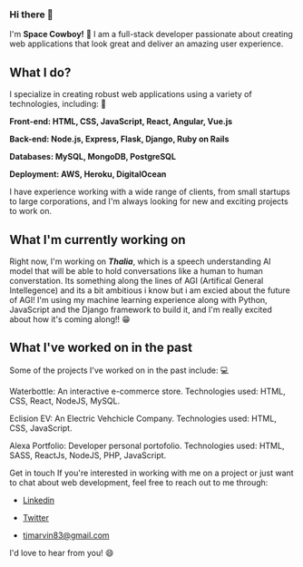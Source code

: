 ### Hi there 👋

I'm **Space Cowboy!** :rocket: I am a full-stack developer passionate about creating web applications that look great and deliver an amazing user experience.

## What I do?

I specialize in creating robust web applications using a variety of technologies, including: :dart:

**Front-end: HTML, CSS, JavaScript, React, Angular, Vue.js**

**Back-end: Node.js, Express, Flask, Django, Ruby on Rails**

**Databases: MySQL, MongoDB, PostgreSQL**

**Deployment: AWS, Heroku, DigitalOcean**

I have experience working with a wide range of clients, from small startups to large corporations, and I'm always looking for new and exciting projects to work on.

## What I'm currently working on

Right now, I'm working on _**Thalia**_, which is a speech understanding AI model that will be able to hold conversations like a human to human converstation. Its something along the lines of AGI (Artifical General Intellegence) and its a bit ambitious i know but i am excied about the future of AGI! I'm using my machine learning experience along with Python, JavaScript and the Django framework to build it, and I'm really excited about how it's coming along!! :grin:

## What I've worked on in the past 

Some of the projects I've worked on in the past include: :computer:

Waterbottle: An interactive e-commerce store. Technologies used: HTML, CSS, React, NodeJS, MySQL. 

Eclision EV: An Electric Vehchicle Company. Technologies used: HTML, CSS, JavaScript. 

Alexa Portfolio: Developer personal portofolio. Technologies used: HTML, SASS, ReactJs, NodeJS, PHP, JavaScript. 

Get in touch If you're interested in working with me on a project or just want to chat about web development, feel free to reach out to me through:

* [Linkedin](https://www.linkedin.com/in/tshepang-sambo-298213231/)

* [Twitter](https://twitter.com/SpaceCowboyy95)

* tjmarvin83@gmail.com

I'd love to hear from you! :smile:

